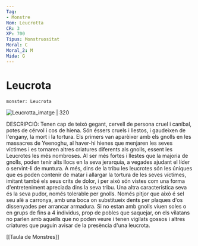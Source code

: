 ```yaml
---
Tag:
- Monstre
Nom: Leucrotta
CR: 3
XP: 700
Tipus: Monstruositat
Moral: C
Moral_2: M
Mida: G
---
```

# Leucrota

```statblock
monster: Leucrota
```

![Leucrotta_imatge | 320](https://static.wikia.nocookie.net/forgottenrealms/images/a/ab/Leucrotta-5e.jpg/revision/latest?cb=20171010231059)

DESCRIPCIÓ: 
Tenen cap de teixó gegant, cervell de persona cruel i caníbal, potes de cérvol i cos de hiena. Són éssers cruels i llestos, i gaudeixen de l'engany, la mort i la tortura. Els primers van aparèixer amb els gnolls en les massacres de Yeenoghu, al haver-hi hienes que menjaren les seves víctimes i es tornaren altres criatures diferents als gnolls, essent les Leucrotes les més nombroses. Al ser més fortes i llestes que la majoria de gnolls, poden tenir alts llocs en la seva jerarquia, a vegades ajudant el líder o servint-li de muntura. A més, dins de la tribu les leucrotes són les úniques que es poden contenir de matar i allargar la tortura de les seves víctimes, imitant també els seus crits de dolor, i per això són vistes com una forma d'entreteniment apreciada dins la seva tribu. Una altra característica seva és la seva pudor, només tolerable per gnolls. Només pitjor que això é sel seu alè a carronya, amb una boca on substitueix dents per plaques d'os dissenyades per arrancar armadura. Si no estan amb gnolls viuen soles o en grups de fins a 4 individus, prop de pobles que saquejar, on els vilatans no parlen amb aquells que no poden veure i tenen vigilats gossos i altres criatures que puguin avisar de la presència d'una leucrota.

[[Taula de Monstres]]